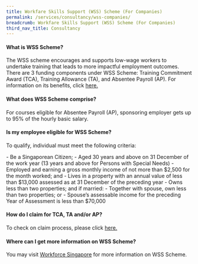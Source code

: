 ```yaml
---
title: Workfare Skills Support (WSS) Scheme (For Companies)
permalink: /services/consultancy/wss-companies/
breadcrumb: Workfare Skills Support (WSS) Scheme (For Companies)
third_nav_title: Consultancy
---
```

<h4>What is WSS Scheme?</h4>
<p>The WSS scheme encourages and supports low-wage workers to undertake training that leads to more impactful employment outcomes. There are 3 funding components under WSS Scheme: Training Commitment Award (TCA), Training Allowance (TA), and Absentee Payroll (AP). For information on its benefits, click <a href="https://www.wsg.gov.sg/docs/default-source/programme/infosheet.pdf?sfvrsn=11a11b20_3">here.</a></p>

<h4>What does WSS Scheme comprise?</h4>
<p>For courses eligible for Absentee Payroll (AP), sponsoring employer gets up to 95% of the hourly basic salary.</p>

<h4>Is my employee eligible for WSS Scheme?</h4>
<p>To qualify, individual must meet the following criteria:</p>
- Be a Singaporean Citizen;
- Aged 30 years and above on 31 December of the work year (13 years and above for Persons with Special Needs)
- Employed and earning a gross monthly income of not more than $2,500 for the month worked; and
- Lives in a property with an annual value of less than $13,000 assessed as at 31 December of the preceding year
- Owns less than two properties; and if married:
  - Together with spouse, own less than two properties; or
  - Spouse’s assessable income for the preceding Year of Assessment is less than $70,000
    
<h4>How do I claim for TCA, TA and/or AP?</h4>
<p>To check on claim process, please click <a href="https://www.wsg.gov.sg/content/dam/ssg-wsg/wsg/programmes/wss-scheme-for-individuals/letterhead-and-infosheet-softcopy-mockup-20200615.pdf">here.</a></p>

<h4>Where can I get more information on WSS Scheme?</h4>
<p>You may visit <a href="https://www.wsg.gov.sg/programmes-and-initiatives/workfare-skills-support-scheme-individuals.html">Workforce Singapore</a> for more information on WSS Scheme.</p>